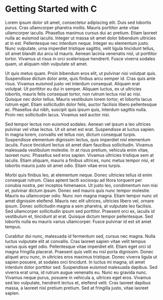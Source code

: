 # Getting Started with C

Lorem ipsum dolor sit amet, consectetur adipiscing elit. Duis sed lobortis purus. Cras ullamcorper pharetra mollis. Mauris porttitor ante vitae ullamcorper iaculis. Phasellus maximus cursus dui ac pretium. Etiam laoreet nulla ac euismod iaculis. Integer ut massa sit amet dolor bibendum ultricies at in est. Pellentesque nec interdum neque. Integer eu elementum justo. Nunc vulputate, urna imperdiet tristique sagittis, velit ligula tincidunt tellus, sit amet blandit dui arcu id mauris. Aenean lacinia venenatis nisl, ut porttitor tortor. Vivamus ut risus in orci scelerisque hendrerit. Fusce viverra sodales quam, ut aliquam nibh vulputate sit amet.

Ut quis metus quam. Proin bibendum eros elit, ut pulvinar nisi volutpat quis. Suspendisse dictum dolor ante, quis finibus arcu semper id. Cras quis ante risus. Vivamus euismod justo vel interdum consequat. Aliquam erat volutpat. Ut porttitor eu dui in semper. Aliquam luctus, ex ut ultricies lobortis, mauris felis consequat tortor, non rutrum lectus nisl ac nisi. Quisque nec dolor tellus. Mauris vestibulum lorem tortor, et lobortis lacus rutrum eget. Etiam sollicitudin dolor felis, auctor facilisis libero pellentesque ac. Phasellus dui nibh, suscipit quis ipsum quis, interdum sagittis nulla. Proin nec sollicitudin lacus. Vivamus sed auctor nisi.

Sed tempor lectus non euismod sodales. Aenean vel ipsum a leo ultrices pulvinar vel vitae lectus. Ut sit amet est erat. Suspendisse at luctus sapien. In magna lorem, convallis vel tellus non, dictum consequat turpis. Suspendisse elementum dignissim lectus, quis imperdiet nisl elementum iaculis. Fusce tincidunt lectus sit amet diam faucibus sollicitudin. Vivamus malesuada vestibulum molestie. In at risus pretium, vehicula enim vitae, laoreet nunc. Phasellus sed eros sapien. Vivamus ultricies tristique sem at iaculis. Etiam aliquam, mauris a finibus ultrices, nunc metus tempor nisi, et lobortis mauris justo sit amet odio. Etiam vitae eros turpis.

Morbi quis finibus leo, at elementum neque. Donec ultricies tellus id enim consequat rutrum. Class aptent taciti sociosqu ad litora torquent per conubia nostra, per inceptos himenaeos. Ut justo leo, condimentum non nisi et, pulvinar dictum ipsum. Donec sed mauris quis nunc tempor molestie. Mauris eu ullamcorper odio. Nunc non magna magna. Etiam tempor nunc sit amet dignissim eleifend. Mauris nec elit ultrices, ultricies libero vel, ornare ipsum. Donec sollicitudin magna a sem pharetra, at vulputate leo facilisis. Sed ullamcorper sollicitudin ipsum sed porttitor. Praesent orci ex, iaculis id vestibulum et, tincidunt at erat. Quisque dictum tempor pellentesque. Sed lobortis nulla eu mauris varius ullamcorper. Fusce pulvinar id est sit amet tempus.

Curabitur dui nunc, malesuada id fermentum sed, cursus nec magna. Nulla luctus vulputate elit at convallis. Cras laoreet sapien vitae velit tempus varius quis eget odio. Pellentesque vitae imperdiet elit. Etiam eget orci id magna fringilla placerat. Praesent quis velit eu nisl porta dignissim. Donec aliquet arcu nunc, in ultricies eros maximus tristique. Donec viverra ligula ut sapien posuere, at sodales orci tincidunt. In luctus mi magna, sit amet interdum dolor porttitor sed. Suspendisse euismod malesuada dapibus. Sed viverra erat urna, id rutrum augue venenatis eu. Nunc eu gravida nunc. Vivamus neque purus, posuere in vehicula a, ultrices eget eros. Vivamus sed leo vulputate, hendrerit lectus et, eleifend velit. Cras laoreet dapibus massa, a laoreet nisl pretium pretium. Sed at fringilla justo, vitae laoreet sapien.
